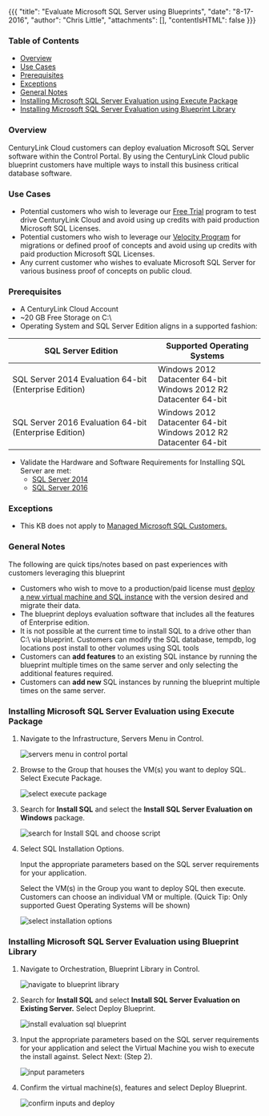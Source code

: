 {{{
  "title": "Evaluate Microsoft SQL Server using Blueprints",
  "date": "8-17-2016",
  "author": "Chris Little",
  "attachments": [],
  "contentIsHTML": false
}}}

### Table of Contents

* [Overview](#overview)
* [Use Cases](#use-cases)
* [Prerequisites](#prerequisites)
* [Exceptions](#exceptions)
* [General Notes](#general-notes)
* [Installing Microsoft SQL Server Evaluation using Execute Package](#installing-microsoft-sql-server-evaluation-using-execute-package)
* [Installing Microsoft SQL Server Evaluation using Blueprint Library](#installing-microsoft-sql-server-evaluation-using-blueprint-library)

### Overview

CenturyLink Cloud customers can deploy evaluation Microsoft SQL Server software within the Control Portal. By using the CenturyLink Cloud public blueprint customers have multiple ways to install this business critical database software.

### Use Cases
* Potential customers who wish to leverage our [Free Trial](//www.ctl.io/free-trial) program to test drive CenturyLink Cloud and avoid using up credits with paid production Microsoft SQL Licenses.
* Potential customers who wish to leverage our [Velocity Program](//www.ctl.io/velocity-migration/) for migrations or defined proof of concepts and avoid using up credits with paid production Microsoft SQL Licenses.
* Any current customer who wishes to evaluate Microsoft SQL Server for various business proof of concepts on public cloud.

### Prerequisites

* A CenturyLink Cloud Account
* ~20 GB Free Storage on C:\
* Operating System and SQL Server Edition aligns in a supported fashion:

SQL Server Edition|Supported Operating Systems
------------------|---------------------------
SQL Server 2014 Evaluation 64-bit (Enterprise Edition)|Windows 2012 Datacenter 64-bit<br>Windows 2012 R2 Datacenter 64-bit
SQL Server 2016 Evaluation 64-bit (Enterprise Edition)|Windows 2012 Datacenter 64-bit<br>Windows 2012 R2 Datacenter 64-bit

* Validate the Hardware and Software Requirements for Installing SQL Server are met:
    * [SQL Server 2014](//msdn.microsoft.com/en-us/library/ms143506%28v=sql.120%29.aspx)
    * [SQL Server 2016](//msdn.microsoft.com/en-us/library/ms143506%28v=sql.130%29.aspx)

### Exceptions

* This KB does not apply to [Managed Microsoft SQL Customers.](//www.ctl.io/managed-services/ms-sql)

### General Notes

The following are quick tips/notes based on past experiences with customers leveraging this blueprint

* Customers who wish to move to a production/paid license must [deploy a new virtual machine and SQL instance](../Blueprints/deploy-microsoft-sql-server-using-blueprint.md) with the version desired and migrate their data.
* The blueprint deploys evaluation software that includes all the features of Enterprise edition.
* It is not possible at the current time to install SQL to a drive other than C:\ via blueprint. Customers can modify the SQL database, tempdb, log locations post install to other volumes using SQL tools
* Customers can **add features** to an existing SQL instance by running the blueprint multiple times on the same server and only selecting the additional features required.
* Customers can **add new** SQL instances by running the blueprint multiple times on the same server.

### Installing Microsoft SQL Server Evaluation using Execute Package

1. Navigate to the Infrastructure, Servers Menu in Control.

    ![servers menu in control portal](../images/evaluate-microsoft-sql-server-using-blueprints-01.png)

2. Browse to the Group that houses the VM(s) you want to deploy SQL. Select Execute Package.

    ![select execute package](../images/evaluate-microsoft-sql-server-using-blueprints-02.png)

3. Search for **Install SQL** and select the **Install SQL Server Evaluation on Windows** package.

    ![search for Install SQL and choose script](../images/evaluate-microsoft-sql-server-using-blueprints-03.png)

4. Select SQL Installation Options.

    Input the appropriate parameters based on the SQL server requirements for your application.

    Select the VM(s) in the Group you want to deploy SQL then execute. Customers can choose an individual VM or multiple. (Quick Tip: Only supported Guest Operating Systems will be shown)

    ![select installation options](../images/evaluate-microsoft-sql-server-using-blueprints-04.png)

### Installing Microsoft SQL Server Evaluation using Blueprint Library

1. Navigate to Orchestration, Blueprint Library in Control.

    ![navigate to blueprint library](../images/evaluate-microsoft-sql-server-using-blueprints-05.png)

2. Search for **Install SQL** and select **Install SQL Server Evaluation on Existing Server.** Select Deploy Blueprint.

    ![install evaluation sql blueprint](../images/evaluate-microsoft-sql-server-using-blueprints-06.png)

3. Input the appropriate parameters based on the SQL server requirements for your application and select the Virtual Machine you wish to execute the install against. Select Next: (Step 2).

    ![input parameters](../images/evaluate-microsoft-sql-server-using-blueprints-07.png)

4. Confirm the virtual machine(s), features and select Deploy Blueprint.

    ![confirm inputs and deploy](../images/evaluate-microsoft-sql-server-using-blueprints-08.png)

